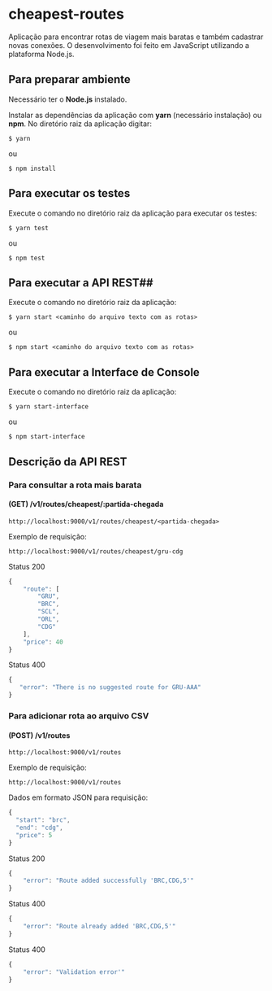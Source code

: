 # cheapest-routes
Aplicação para encontrar rotas de viagem mais baratas e também cadastrar novas conexões.
O desenvolvimento foi feito em JavaScript utilizando a plataforma Node.js.

## Para preparar ambiente ##
Necessário ter o **Node.js** instalado.

Instalar as dependências da aplicação com **yarn** (necessário instalação) ou **npm**. No diretório raiz da aplicação digitar:

```shell
$ yarn
```
ou

```shell
$ npm install
```

## Para executar os testes ##
Execute o comando no diretório raiz da aplicação para executar os testes:

```shell
$ yarn test
```
ou

```shell
$ npm test
```

## Para executar a API REST##
Execute o comando no diretório raiz da aplicação:

```shell
$ yarn start <caminho do arquivo texto com as rotas>
```
ou

```shell
$ npm start <caminho do arquivo texto com as rotas>
```

## Para executar a Interface de Console ##
Execute o comando no diretório raiz da aplicação:

```shell
$ yarn start-interface
```
ou

```shell
$ npm start-interface
```

## Descrição da API REST ##
### Para consultar a rota mais barata ###
#### (GET) /v1/routes/cheapest/:partida-chegada ####
```
http://localhost:9000/v1/routes/cheapest/<partida-chegada>
```
Exemplo de requisição:
```
http://localhost:9000/v1/routes/cheapest/gru-cdg
```
Status 200
```javascript
{
    "route": [
        "GRU",
        "BRC",
        "SCL",
        "ORL",
        "CDG"
    ],
    "price": 40
}
```
Status 400
```javascript
{
   "error": "There is no suggested route for GRU-AAA"
}
```

### Para adicionar rota ao arquivo CSV ### 
#### (POST) /v1/routes ####
```
http://localhost:9000/v1/routes
```
Exemplo de requisição:
```
http://localhost:9000/v1/routes
```
Dados em formato JSON para requisição:
```javascript
{ 
  "start": "brc", 
  "end": "cdg", 
  "price": 5
}
```
Status 200
```javascript
{
    "error": "Route added successfully 'BRC,CDG,5'"
}
```
Status 400
```javascript
{
    "error": "Route already added 'BRC,CDG,5'"
}
```
Status 400
```javascript
{
    "error": "Validation error'"
}
```
